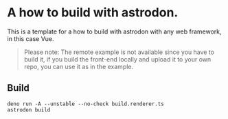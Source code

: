 # A how to build with astrodon.

This is a template for a how to build with astrodon with any web framework, in this case Vue.

> Please note: The remote example is not available since you have to build it, if you build the front-end locally and upload it to your own repo, you can use it as in the example.

## Build

```shell
deno run -A --unstable --no-check build.renderer.ts
astrodon build
```
